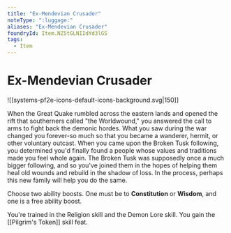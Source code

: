 ```yaml
---
title: "Ex-Mendevian Crusader"
noteType: ":luggage:"
aliases: "Ex-Mendevian Crusader"
foundryId: Item.NZ5tGLNIIdYd3lGS
tags:
  - Item
---
```


# Ex-Mendevian Crusader
![[systems-pf2e-icons-default-icons-background.svg|150]]

When the Great Quake rumbled across the eastern lands and opened the rift that southerners called "the Worldwound," you answered the call to arms to fight back the demonic hordes. What you saw during the war changed you forever-so much so that you became a wanderer, hermit, or other voluntary outcast. When you came upon the Broken Tusk following, you determined you'd finally found a people whose values and traditions made you feel whole again. The Broken Tusk was supposedly once a much bigger following, and so you've joined them in the hopes of helping them heal old wounds and rebuild in the shadow of loss. In the process, perhaps this new family will help you do the same.

Choose two ability boosts. One must be to **Constitution** or **Wisdom**, and one is a free ability boost.

You're trained in the Religion skill and the Demon Lore skill. You gain the [[Pilgrim's Token]] skill feat.
